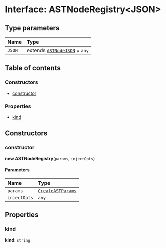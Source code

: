 # Interface: ASTNodeRegistry\<JSON>

## Type parameters

| Name | Type |
| :------ | :------ |
| `JSON` | extends [`ASTNodeJSON`](/en/auto-docs/fixed-layout-editor/interfaces/ASTNodeJSON.md) = `any` |

## Table of contents

### Constructors

* [constructor](/en/auto-docs/fixed-layout-editor/interfaces/ASTNodeRegistry.md#constructor)

### Properties

* [kind](/en/auto-docs/fixed-layout-editor/interfaces/ASTNodeRegistry.md#kind)

## Constructors

### constructor

**new ASTNodeRegistry**(`params`, `injectOpts`)

#### Parameters

| Name | Type |
| :------ | :------ |
| `params` | [`CreateASTParams`](/en/auto-docs/fixed-layout-editor/interfaces/CreateASTParams.md) |
| `injectOpts` | `any` |

## Properties

### kind

**kind**: `string`
